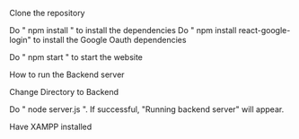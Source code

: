 Clone the repository

Do " npm install " to install the dependencies
Do " npm install react-google-login" to install the Google Oauth dependencies

Do " npm start " to start the website



How to run the Backend server

Change Directory to Backend 

Do " node server.js ". If successful, "Running backend server" will appear.

Have XAMPP installed
